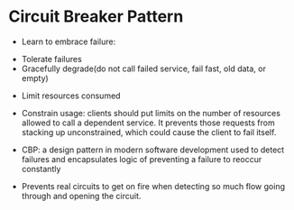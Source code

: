 # Circuit Breaker Pattern

* Learn to embrace failure:

- Tolerate failures
- Gracefully degrade(do not call failed service, fail fast, old data, or empty)

* Limit resources consumed

- Constrain usage: clients should put limits on the number of resources allowed
  to call a dependent service. It prevents those requests from stacking up
  unconstrained, which could cause the client to fail itself.


- CBP: a design pattern in modern software development used to detect failures
  and encapsulates logic of preventing a failure to reoccur constantly

- Prevents real circuits to get on fire when detecting so much flow going
  through and opening the circuit.
